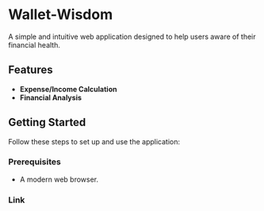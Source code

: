 # Wallet-Wisdom

A simple and intuitive web application designed to help users aware of their financial health.
## Features

- **Expense/Income Calculation**
- **Financial Analysis**

## Getting Started

Follow these steps to set up and use the application:

### Prerequisites

- A modern web browser.

### Link

